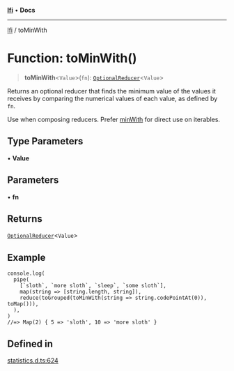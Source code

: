 [**lfi**](../readme.md) • **Docs**

***

[lfi](../globals.md) / toMinWith

# Function: toMinWith()

> **toMinWith**\<`Value`\>(`fn`): [`OptionalReducer`](../type-aliases/OptionalReducer.md)\<`Value`\>

Returns an optional reducer that finds the minimum value of the values it
receives by comparing the numerical values of each value, as defined by `fn`.

Use when composing reducers. Prefer [minWith](minWith.md) for direct use on
iterables.

## Type Parameters

• **Value**

## Parameters

• **fn**

## Returns

[`OptionalReducer`](../type-aliases/OptionalReducer.md)\<`Value`\>

## Example

```
console.log(
  pipe(
    [`sloth`, `more sloth`, `sleep`, `some sloth`],
    map(string => [string.length, string]),
    reduce(toGrouped(toMinWith(string => string.codePointAt(0)), toMap())),
  ),
)
//=> Map(2) { 5 => 'sloth', 10 => 'more sloth' }
```

## Defined in

[statistics.d.ts:624](https://github.com/TomerAberbach/lfi/blob/e98b31ea37c84de0758cf58c8fcf28193f36b533/src/operations/statistics.d.ts#L624)
